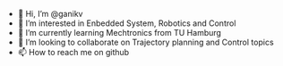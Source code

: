 - 👋 Hi, I’m @ganikv
- 👀 I’m interested in Enbedded System, Robotics and Control
- 🌱 I’m currently learning Mechtronics from TU Hamburg
- 💞️ I’m looking to collaborate on Trajectory planning and Control topics
- 📫 How to reach me on github

<!---
ganikv/ganikv is a ✨ special ✨ repository because its `README.md` (this file) appears on your GitHub profile.
You can click the Preview link to take a look at your changes.
--->
